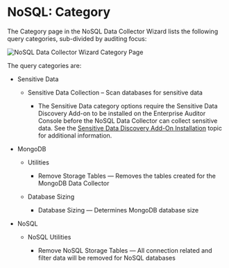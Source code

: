 # NoSQL: Category

The Category page in the NoSQL Data Collector Wizard lists the following query categories,
sub-divided by auditing focus:

![NoSQL Data Collector Wizard Category Page](/img/versioned_docs/accessanalyzer_11.6/accessanalyzer/admin/datacollector/adinventory/category.webp)

The query categories are:

- Sensitive Data

    - Sensitive Data Collection – Scan databases for sensitive data

        - The Sensitive Data category options require the Sensitive Data Discovery Add-on to be
          installed on the Enterprise Auditor Console before the NoSQL Data Collector can collect
          sensitive data. See the
          [Sensitive Data Discovery Add-On Installation](/docs/accessanalyzer/11.6/accessanalyzer/install/sensitivedatadiscovery/overview.md)
          topic for additional information.

- MongoDB

    - Utilities

        - Remove Storage Tables — Removes the tables created for the MongoDB Data Collector

    - Database Sizing

        - Database Sizing — Determines MongoDB database size

- NoSQL

    - NoSQL Utilities

        - Remove NoSQL Storage Tables — All connection related and filter data will be removed for
          NoSQL databases
